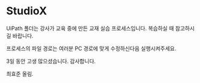 # StudioX
UiPath 폴더는 강사가 교육 중에 만든 교재 실습 프로세스입니다.
복습하실 때 참고하시길 바랍니다.

프로세스의 파일 경로는 여러분 PC 경로에 맞게 수정하신다음
실행시켜주세요.

3일 동안 고생 많으셨습니다.
감사합니다.

최효준 올림.
